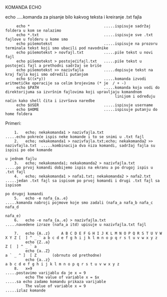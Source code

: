 KOMANDA ECHO

echo                       .....komanda za pisanje bilo kakvog teksta i kreiranje .txt fajla 


         echo *                                 .....ispisuje sadržaj foldera u kom se nalazimo
         echo *.txt                             .....ispisuje sve .txt fajlove u folderu u kome smo 
         echo pišemotekst                       .....ispisuje na prozoru terminala tekst koji smo ubacili pod navodnike
         echo pišemotekst > novfajl.txt         .....piše tekst u novi fajl
         echo pišemotekst > postojećifajl.txt   .....piše tekst u postojeći fajl a prethodni sadržaj se briše
         echo pišemotekst >> nazivfajla         .....dopisuje tekst na kraj fajla koji smo odredili putanjom
         echo $((x*y))                          .....komanda izvodi aritmetičke operacije sa celim brojevima (* je  / + -)
         echo $PATH                             .....komanda koja vodi do direktorijuma sa izvršnim fajlovima koji upravljaju komandnom
                                                     linijom i određuju način kako shell čita i izvršava naredbe                                                  
         echo $USER                             .....ispisuje username                           
         echo $HOME                             .....ispisuje putanju do home foldera 


   Primeri: 
   
        1.   echo; nekakomanda1 > nazivfajla.txt                                       .....echo pokreće ispis neke komande i to se snimi u .txt fajl
        2.   echo; nekakomanda1 > nazivfajla.txt;echo; nekakomanda2 >> nazivfajla.txt  .....kombinacija dva niza komandi, sadržaj fajla su ispisi po obe komande 
                                                                                            u jednom fajlu                             
        3.   echo; nekakomanda1; nekakomanda2 > nazivfajla.txt                         .....po prvoj komandi dobijemo ispis na ekranu a po drugoj ispis u .txt fajl 
        4.   echo; nekakomanda1 > nafa1.txt; nekakomanda2 > nafa2.txt                  .....jedan .txt fajl sa ispisom po prvoj komandi i drugi .txt fajl sa ispisom
                                                                                            po drugoj komandi
        5.   echo -e nafa_{a..e}                                                       .....komanda nabroji pojmove koje smo zadali (nafa_a nafa_b nafa_c nafa_d 
                                                                                            nafa_e)
        6.   echo -e nafa_{a..e} > nazivfajla.txt                                      .....navedene izraze (nafa_a itd) upisuje u nazivfajla.txt fajl
                                                                                          
        7.   echo {A..z}     A B C D E F G H I J K L M N O P Q R S T U V W X Y Z [  ] ^ _ ` a b c d e f g h i j k l m n o p q r s t u v w x y z
             echo {Z..a}                                                       Z [  ] ^ _ ` a
             echo {a..Z}                                                       a ` _ ^ ]  [ Z       (obrnuto od prethodne)
             echo {a..z}                                                                    a b c d e f g h i j k l m n o p q r s t u v w x y z                                
        8.   x=9                                                                            .....postavimo varijablu da je x = 9
             echo The value of variable x = $x                                              .....sa echo zadamo komandu prikaza varijable
             The value of variable x = 9                                                         .....izlaz komande